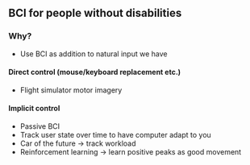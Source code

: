 ## BCI for people without disabilities

### Why?
- Use BCI as addition to natural input we have
#### Direct control (mouse/keyboard replacement etc.)
- Flight simulator motor imagery

#### Implicit control
- Passive BCI
- Track user state over time to have computer adapt to you
- Car of the future -> track workload
- Reinforcement learning -> learn positive peaks as good movement